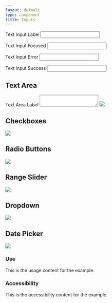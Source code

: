 ```yaml
---
layout: default
type: component
title: Inputs
---
```


<div class="preview">
  <!-- Add HTML markup for example here -->

  <label for="">Text Input Label</label>
  <input type="text" name="input-type-text">

  <label for="">Text Input Focused</label>
  <input class="usa-input-focus" type="text" name="input-type-text">

  <label for="">Text Input Error</label>
  <input class="usa-input-error" type="text" name="input-type-text">

  <label for="">Text Input Success</label>
  <input class="usa-input-success" type="text" name="input-type-text">

  <h2>Text Area</h2>
  <label for="">Text Area Label</label>
  <textarea class="usa-textarea"></textarea>

  <img src="{{ site.baseurl }}/assets/img/static/Text_Input_UI_v1.png">
</div>

<h2>Checkboxes</h2>

<div class="preview">
  <!-- Add HTML markup for example here -->
  <img src="{{ site.baseurl }}/assets/img/static/Checkboxes_UI_v1.png">
</div>

<h2>Radio Buttons</h2>

<div class="preview">
  <!-- Add HTML markup for example here -->
  <img src="{{ site.baseurl }}/assets/img/static/Radio_Buttons_UI_v1.png">
</div>

<h2>Range Slider</h2>

<div class="preview">
  <!-- Add HTML markup for example here -->
  <img src="{{ site.baseurl }}/assets/img/static/Range_Slider_UI_v1.png">
</div>

<h2>Dropdown</h2>

<div class="preview">
  <!-- Add HTML markup for example here -->
  <img src="{{ site.baseurl }}/assets/img/static/Dropdown_UI_v1.png">
</div>

<h2>Date Picker</h2>

<div class="preview">
  <!-- Add HTML markup for example here -->
  <img src="{{ site.baseurl }}/assets/img/static/Date_Picker_UI_v1.png">
</div>

<div class="grid-box">
  <div class="grid-item width-one-half annotation">
    <h3>Use</h3>
    <p>This is the usage content for the example.</p>
  </div>
  <div class="grid-item width-one-half annotation">
    <h3>Accessibility</h3>
    <p>This is the accessibility content for the example.</p>
  </div>  
</div>